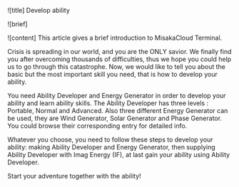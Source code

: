 ![title]
Develop ability

![brief]

![content]
This article gives a brief introduction to MisakaCloud Terminal.

Crisis is spreading in our world, and you are the ONLY savior. We finally find you after overcoming thousands of difficulties, thus we hope you could help us to go through this catastrophe. Now, we would like to tell you about the basic but the most important skill you need, that is how to develop your ability.

You need Ability Developer and Energy Generator in order to develop your ability and learn ability skills. The Ability Developer has three levels : Portable, Normal and Advanced. Also three different Energy Generator can be used, they are Wind Generator, Solar Generator and Phase Generator. You could browse their corresponding entry for detailed info.

Whatever you choose, you need to follow these steps to develop your ability: making Ability Developer and Energy Generator, then supplying Ability Developer with Imag Energy (IF), at last gain your ability using Ability Developer. 

Start your adventure together with the ability!



